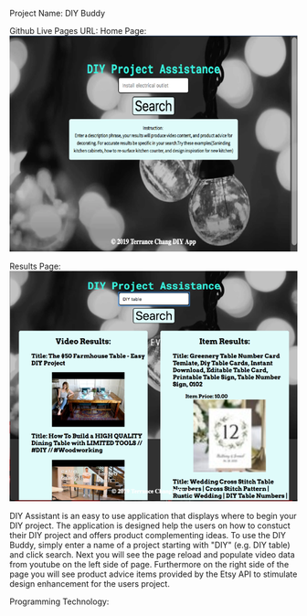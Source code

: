 Project Name: DIY Buddy

Github Live Pages URL:
Home Page:
![](Landing%20Page.png)

Results Page:
![](Results%20Page.png)


DIY Assistant is an easy to use application that displays where to begin your DIY project. The application is designed help the users on how to constuct their DIY project and offers product complementing ideas. To use the DIY Buddy, simply enter a name of a project starting with "DIY" (e.g. DIY table) and click search. Next you will see the page reload and populate video data from youtube on the left side of page. Furthermore on the right side of the page you will see product advice items provided by the Etsy API to stimulate design enhancement for the users project. 

Programming Technology:
